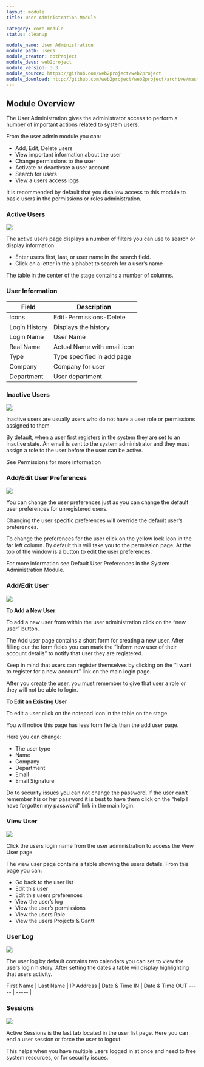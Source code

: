 ```yaml
---
layout: module
title: User Administration Module

category: core-module
status: cleanup

module_name: User Administration
module_path: users
module_creator: dotProject
module_devs: web2project
module_version: 3.3
module_source: https://github.com/web2project/web2project
module_download: http://github.com/web2project/web2project/archive/master.zip
---
```


## Module Overview

The User Administration gives the administrator access to perform a number of important actions related to system users.

From the user admin module you can:

* Add, Edit, Delete users
* View important information about the user
* Change permissions to the user
* Activate or deactivate a user account
* Search for users
* View a users access logs

It is recommended by default that you disallow access to this module to basic users in the permissions or roles administration.

### Active Users

<a href="/assets/docs/user-admin/active.png"><img src="/assets/docs/user-admin/thumb-active.png" /></a>

The active users page displays a number of filters you can use to search or display information

* Enter users first, last, or user name in the search field.
* Click on a letter in the alphabet to search for a user’s name

The table in the center of the stage contains a number of columns.

### User Information

Field | Description
----- | -----
Icons | Edit-Permissions-Delete
Login History | Displays the history
Login Name | User Name
Real Name | Actual Name with email icon
Type | Type specified in add page
Company | Company for user
Department | User department

### Inactive Users

<a href="/assets/docs/user-admin/inactive.png"><img src="/assets/docs/user-admin/thumb-inactive.png" /></a>

Inactive users are usually users who do not have a user role or permissions assigned to them

By default, when a user first registers in the system they are set to an inactive state. An email is sent to the system administrator and they must assign a role to the user before the user can be active.

See Permissions for more information

### Add/Edit User Preferences

<a href="/assets/docs/user-admin/user_prefs.png"><img src="/assets/docs/user-admin/thumb-user_prefs.png" /></a>

You can change the user preferences just as you can change the default user preferences for unregistered users.

Changing the user specific preferences will override the default user’s preferences.

To change the preferences for the user click on the yellow lock icon in the far left column. By default this will take you to the permission page. At the top of the window is a button to edit the user preferences.

For more information see Default User Preferences in the System Administration Module.

### Add/Edit User

<a href="/assets/docs/user-admin/addedit.png"><img src="/assets/docs/user-admin/thumb-addedit.png" /></a>

<b>To Add a New User</b>

To add a new user from within the user administration click on the “new user” button.

The Add user page contains a short form for creating a new user. After filling our the form fields you can mark the “Inform new user of their account details” to notify that user they are registered.

Keep in mind that users can register themselves by clicking on the “I want to register for a new account” link on the main login page.

After you create the user, you must remember to give that user a role or they will not be able to login.

<b>To Edit an Existing User</b>

To edit a user click on the notepad icon in the table on the stage.

You will notice this page has less form fields than the add user page.

Here you can change:

* The user type
* Name
* Company
* Department
* Email
* Email Signature

Do to security issues you can not change the password. If the user can’t remember his or her password it is best to have them click on the “help I have forgotten my password” link in the main login.

### View User

<a href="/assets/docs/user-admin/view.png"><img src="/assets/docs/user-admin/thumb-view.png" /></a>

Click the users login name from the user administration to access the View User page.

The view user page contains a table showing the users details. From this page you can:

* Go back to the user list
* Edit this user
* Edit this users preferences
* View the user’s log
* View the user’s permissions
* View the users Role
* View the users Projects & Gantt

### User Log

<a href="/assets/docs/user-admin/userlog.png"><img src="/assets/docs/user-admin/thumb-userlog.png" /></a>

The user log by default contains two calendars you can set to view the users login history. After setting the dates a table will display highlighting that users activity.

First Name | Last Name | IP Address | Date & Time IN | Date & Time OUT
----- | -----
 |

### Sessions

<a href="/assets/docs/user-admin/sessions.png"><img src="/assets/docs/user-admin/thumb-sessions.png" /></a>

Active Sessions is the last tab located in the user list page. Here you can end a user session or force the user to logout.

This helps when you have multiple users logged in at once and need to free system resources, or for security issues.